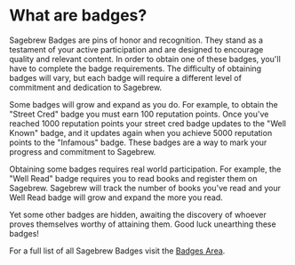 # What are badges? #
Sagebrew Badges are pins of honor and recognition. They stand as a testament of 
your active participation and are designed to encourage quality and relevant 
content. In order to obtain one of these badges, you'll have to complete the 
badge requirements. The difficulty of obtaining badges will vary, but each 
badge will require a different level of commitment and dedication to Sagebrew.

Some badges will grow and expand as you do. For example, to obtain the 
"Street Cred" badge you must earn 100 reputation points. Once you've reached 
1000 reputation points your street cred badge updates to the "Well Known" 
badge, and it updates again when you achieve 5000 reputation points to the 
"Infamous" badge. These badges are a way to mark your progress and commitment 
to Sagebrew. 

Obtaining some badges requires real world participation. For example, the 
"Well Read" badge requires you to read books and register them on Sagebrew. 
Sagebrew will track the number of books you've read and your Well Read badge 
will grow and expand the more you read. 

Yet some other badges are hidden, awaiting the discovery of whoever proves 
themselves worthy of attaining them. Good luck unearthing these badges! 

For a full list of all Sagebrew Badges visit the [Badges Area][1]. 

[1]: badges_area